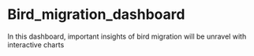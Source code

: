 # Bird_migration_dashboard
In this dashboard, important insights of bird migration will be unravel with interactive charts
